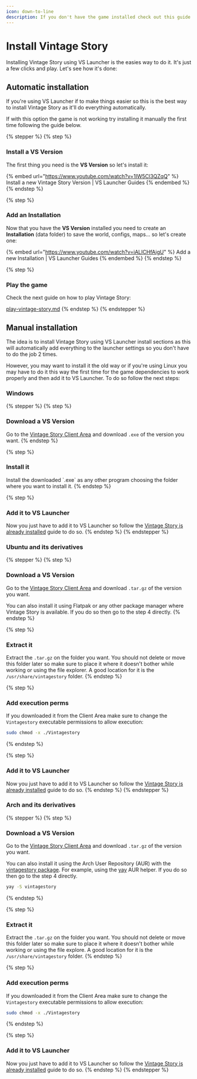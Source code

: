 ```yaml
---
icon: down-to-line
description: If you don't have the game installed check out this guide.
---
```


# Install Vintage Story

Installing Vintage Story using VS Launcher is the easies way to do it. It's just a few clicks and play. Let's see how it's done:

## Automatic installation

If you're using VS Launcher if to make things easier so this is the best way to install Vintage Story as it'll do everything automatically.

If with this option the game is not working try installing it manually the first time following the guide below.

{% stepper %}
{% step %}
### Install a VS Version

The first thing you need is the **VS Version** so let's install it:

{% embed url="https://www.youtube.com/watch?v=1IW5Cl3QZqQ" %}
Install a new Vintage Story Version | VS Launcher Guides
{% endembed %}
{% endstep %}

{% step %}
### Add an Installation

Now that you have the **VS Version** installed you need to create an **Installation** (data folder) to save the world, configs, maps... so let's create one:

{% embed url="https://www.youtube.com/watch?v=iALICHfAigU" %}
Add a new Installation | VS Launcher Guides
{% endembed %}
{% endstep %}

{% step %}
### Play the game

Check the next guide on how to play Vintage Story:

[play-vintage-story.md](play-vintage-story.md "mention")
{% endstep %}
{% endstepper %}

## Manual installation

The idea is to install Vintage Story using VS Launcher install sections as this will automatically add everything to the launcher settings so you don't have to do the job 2 times.

However, you may want to install it the old way or if you're using Linux you may have to do it this way the first time for the game dependencies to work properly and then add it to VS Launcher. To do so follow the next steps:

### Windows

{% stepper %}
{% step %}
### Download a VS Version

Go to the [Vintage Story Client Area](https://account.vintagestory.at/) and download `.exe` of the version you want.
{% endstep %}

{% step %}
### Install it

Install the downloaded \`.exe\` as any other program choosing the folder where you want to install it.
{% endstep %}

{% step %}
### Add it to VS Launcher

Now you just have to add it to VS Launcher so follow the [Vintage Story is already installed](vintage-story-is-already-installed.md) guide to do so.
{% endstep %}
{% endstepper %}

### Ubuntu and its derivatives

{% stepper %}
{% step %}
### Download a VS Version

Go to the [Vintage Story Client Area](https://account.vintagestory.at/) and download `.tar.gz` of the version you want.

You can also install it using Flatpak or any other package manager where Vintage Story is available. If you do so then go to the step 4 directly.
{% endstep %}

{% step %}
### Extract it

Extract the `.tar.gz` on the folder you want. You should not delete or move this folder later so make sure to place it where it doesn't bother while working or using the file explorer. A good location for it is the `/usr/share/vintagestory` folder.
{% endstep %}

{% step %}
### Add execution perms

If you downloaded it from the Client Area make sure to change the `Vintagestory` executable permissions to allow execution:

```sh
sudo chmod -x ./Vintagestory
```
{% endstep %}

{% step %}
### Add it to VS Launcher

Now you just have to add it to VS Launcher so follow the [Vintage Story is already installed](vintage-story-is-already-installed.md) guide to do so.
{% endstep %}
{% endstepper %}

### Arch and its derivatives

{% stepper %}
{% step %}
### Download a VS Version

Go to the [Vintage Story Client Area](https://account.vintagestory.at/) and download `.tar.gz` of the version you want.

You can also install it using the Arch User Repository (AUR) with the [vintagestory package](https://aur.archlinux.org/packages/vintagestory). For example, using the [yay](https://aur.archlinux.org/packages/yay) AUR helper. If you do so then go to the step 4 directly.

```sh
yay -S vintagestory
```
{% endstep %}

{% step %}
### Extract it

Extract the `.tar.gz` on the folder you want. You should not delete or move this folder later so make sure to place it where it doesn't bother while working or using the file explore. A good location for it is the `/usr/share/vintagestory` folder.
{% endstep %}

{% step %}
### Add execution perms

If you downloaded it from the Client Area make sure to change the `Vintagestory` executable permissions to allow execution:

```sh
sudo chmod -x ./Vintagestory
```
{% endstep %}

{% step %}
### Add it to VS Launcher

Now you just have to add it to VS Launcher so follow the [Vintage Story is already installed](vintage-story-is-already-installed.md) guide to do so.
{% endstep %}
{% endstepper %}
